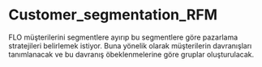 # Customer_segmentation_RFM
FLO müşterilerini segmentlere ayırıp bu segmentlere göre pazarlama stratejileri belirlemek istiyor.
Buna yönelik olarak müşterilerin davranışları tanımlanacak ve bu davranış öbeklenmelerine göre gruplar oluşturulacak.
